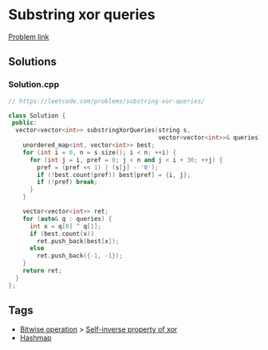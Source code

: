 # Substring xor queries

[Problem link](https://leetcode.com/problems/substring-xor-queries/)

## Solutions


### Solution.cpp
```cpp
// https://leetcode.com/problems/substring-xor-queries/

class Solution {
 public:
  vector<vector<int>> substringXorQueries(string s,
                                          vector<vector<int>>& queries) {
    unordered_map<int, vector<int>> best;
    for (int i = 0, n = s.size(); i < n; ++i) {
      for (int j = i, pref = 0; j < n and j < i + 30; ++j) {
        pref = (pref << 1) | (s[j] - '0');
        if (!best.count(pref)) best[pref] = {i, j};
        if (!pref) break;
      }
    }

    vector<vector<int>> ret;
    for (auto& q : queries) {
      int x = q[0] ^ q[1];
      if (best.count(x))
        ret.push_back(best[x]);
      else
        ret.push_back({-1, -1});
    }
    return ret;
  }
};
```
## Tags

* [Bitwise operation](/Collections/bitwise-operation.md#bitwise-operation) > [Self-inverse property of xor](/Collections/bitwise-operation.md#self-inverse-property-of-xor)
* [Hashmap](/Collections/hashmap.md#hashmap)

